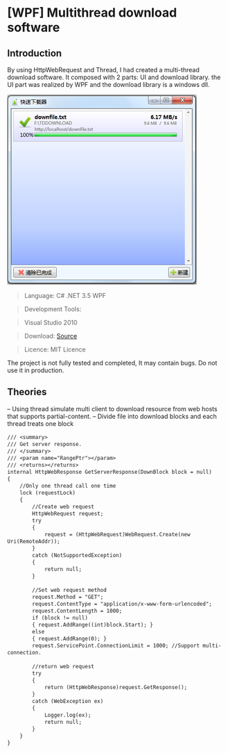 # [WPF] Multithread download software

## Introduction

By using HttpWebRequest and Thread, I had created a multi-thread download software.
It composed with 2 parts: UI and download library. the UI part was realized by WPF and the download library is a windows dll.

![image](docs/res/wpf-multithread-downloader.png "Main window")

> Language: C# .NET 3.5 WPF

> Development Tools:

> Visual Studio 2010

> Download: [Source](http://shengjieinsight.com/blog/wp-content/uploads/2013/12/WebDown.zip)

> Licence: MIT Licence

The project is not fully tested and completed, It may contain bugs. Do not use it in production.

## Theories

– Using thread simulate multi client to download resource from web hosts that supports partial-content.
– Divide file into download blocks and each thread treats one block


    /// <summary>
    /// Get server response.
    /// </summary>
    /// <param name="RangePtr"></param>
    /// <returns></returns>
    internal HttpWebResponse GetServerResponse(DownBlock block = null)
    {
        //Only one thread call one time
        lock (requestLock)
        {
            //Create web request
            HttpWebRequest request;
            try
            {
                request = (HttpWebRequest)WebRequest.Create(new Uri(RemoteAddr));
            }
            catch (NotSupportedException)
            {
                return null;
            }

            //Set web request method
            request.Method = "GET";
            request.ContentType = "application/x-www-form-urlencoded";
            request.ContentLength = 1000;
            if (block != null)
            { request.AddRange((int)block.Start); }
            else
            { request.AddRange(0); }
            request.ServicePoint.ConnectionLimit = 1000; //Support multi-connection.

            //return web request
            try
            {
                return (HttpWebResponse)request.GetResponse();
            }
            catch (WebException ex)
            {
                Logger.log(ex);
                return null;
            }
        }
    }
